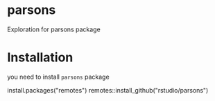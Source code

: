 # parsons
Exploration for parsons package

# Installation

you need to install `parsons` package

install.packages("remotes")
remotes::install_github("rstudio/parsons")

